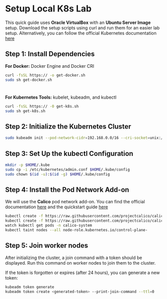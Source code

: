 # Setup Local K8s Lab
This quick guide uses **Oracle VirtualBox** with an **Ubuntu Server Image** setup.
Download the setup scripts using curl and run them for an easier lab setup. Alternatively, you can follow the official Kubernetes documentation [here](https://kubernetes.io/docs/setup/)

## Step 1: Install Dependencies

**For Docker:** Docker Engine and Docker CRI
```bash
curl -fsSL https:// -o get-docker.sh
sudo sh get-docker.sh
```

#

**For Kubernetes Tools:** kubelet, kubeadm, and kubectl
```bash
curl -fsSL https:// -0 get-k8s.sh
sudo sh get-k8s.sh
```

## Step 2: Initialize the Kubernetes Cluster
```bash
sudo kubeadm init --pod-network-cidr=192.168.0.0/16 --cri-socket=unix:///var/run/cri-dockerd.sock
```

## Step 3: Set Up the kubectl Configuration
```bash
mkdir -p $HOME/.kube
sudo cp -i /etc/kubernetes/admin.conf $HOME/.kube/config
sudo chown $(id -u):$(id -g) $HOME/.kube/config
```

## Step 4: Install the Pod Network Add-on

We will use the **Calico** pod network add-on. You can find the official documentation [here](https://www.tigera.io/project-calico/) and the quickstart guide [here](https://docs.tigera.io/calico/latest/getting-started/kubernetes/quickstart)
```bash
kubectl create -f https://raw.githubusercontent.com/projectcalico/calico/v3.29.1/manifests/tigera-operator.yaml
kubectl create -f https://raw.githubusercontent.com/projectcalico/calico/v3.29.1/manifests/custom-resources.yaml
watch kubectl get pods -n calico-system
kubectl taint nodes --all node-role.kubernetes.io/control-plane-
```

## Step 5: Join worker nodes
After initializing the cluster, a join command with a token should be displayed. Run this command on worker nodes to join them to the cluster.

If the token is forgotten or expires (after 24 hours), you can generate a new token:
```bash
kubeadm token generate
kubeadm token create <generated-token> --print-join-command --ttl=0
```